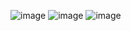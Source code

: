 ![image](https://github.com/Ayanabha1/6-Companies-30-Days-Challenge/assets/63809278/442abbf6-dc31-4669-b577-95d7e2c7c40c)
![image](https://github.com/Ayanabha1/6-Companies-30-Days-Challenge/assets/63809278/9a1ceec2-a69d-49b5-9633-c86fcc5a76a1)
![image](https://github.com/Ayanabha1/6-Companies-30-Days-Challenge/assets/63809278/14fea1ed-8ec9-4417-876f-55a21cc9e9e8)
